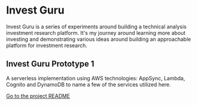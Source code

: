 # Invest Guru

Invest Guru is a series of experiments around building a technical analysis investment research platform. 
It's my journey around learning more about investing and demonstrating various ideas around building an
approachable platform for investment research.

## Invest Guru Prototype 1

A serverless implementation using AWS technologies: AppSync, Lambda, Cognito and DynamoDB to name a few of the services
utilized here.

[Go to the project README](./experiments/InvestGuruPrototype1)


